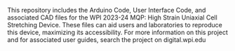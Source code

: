 This repository includes the Arduino Code, User Interface Code, and associated CAD files for the WPI 2023-24 MQP: High Strain Uniaxial Cell Stretching Device.
These files can aid users and laboratories to reproduce this device, maximizing its accessibility. 
For more information on this project and for associated user guides, search the project on digital.wpi.edu

